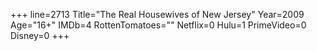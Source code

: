 +++
line=2713
Title="The Real Housewives of New Jersey"
Year=2009
Age="16+"
IMDb=4
RottenTomatoes=""
Netflix=0
Hulu=1
PrimeVideo=0
Disney=0
+++

